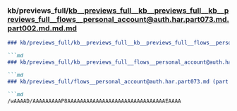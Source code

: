### kb/previews_full/kb__previews_full__kb__previews_full__kb__previews_full__flows__personal_account@auth.har.part073.md.part002.md.md.md

```md
### kb/previews_full/kb__previews_full__kb__previews_full__flows__personal_account@auth.har.part073.md.part002.md.md

```md
### kb/previews_full/kb__previews_full__flows__personal_account@auth.har.part073.md.part002.md

```md
### kb/previews_full/flows__personal_account@auth.har.part073.md (part 002)

```md
/wAAAAD/AAAAAAAAAP8AAAAAAAAAAAAAAAAAAAAAAAAAAAAAAAEAAAA
```

```

```

```

```

